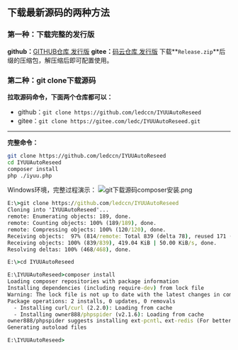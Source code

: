 ## 下载最新源码的两种方法
### 第一种：下载完整的发行版
**github：**[GITHUB仓库 发行版][1]
**gitee：**[码云仓库 发行版][2]
下载**`Release.zip`**后缀的压缩包，解压缩后即可配置使用。

### 第二种：git clone下载源码
**拉取源码命令，下面两个仓库都可以：**
 - github：`git clone https://github.com/ledccn/IYUUAutoReseed`
 - gitee：`git clone https://gitee.com/ledc/IYUUAutoReseed.git`

----------


**完整命令：**
```bash
git clone https://github.com/ledccn/IYUUAutoReseed
cd IYUUAutoReseed
composer install
php ./iyuu.php
```
Windows环境，完整过程演示：
![git下载源码composer安装.png][3]
```cmd
E:\>git clone https://github.com/ledccn/IYUUAutoReseed
Cloning into 'IYUUAutoReseed'...
remote: Enumerating objects: 189, done.
remote: Counting objects: 100% (189/189), done.
remote: Compressing objects: 100% (120/120), done.
Receiving objects:  97% (814/remote: Total 839 (delta 78), reused 171 (delta 64), pack-reused 650839), 380.00 KiB | 45.0R
Receiving objects: 100% (839/839), 419.04 KiB | 50.00 KiB/s, done.
Resolving deltas: 100% (468/468), done.

E:\>cd IYUUAutoReseed

E:\IYUUAutoReseed>composer install
Loading composer repositories with package information
Installing dependencies (including require-dev) from lock file
Warning: The lock file is not up to date with the latest changes in composer.json. You may be getting outdated dependencies. Run update to update them.
Package operations: 2 installs, 0 updates, 0 removals
  - Installing curl/curl (2.2.0): Loading from cache
  - Installing owner888/phpspider (v2.1.6): Loading from cache
owner888/phpspider suggests installing ext-pcntl、ext-redis (For better performance. )
Generating autoload files

E:\IYUUAutoReseed>
```


[1]: https://github.com/ledccn/IYUUAutoReseed/releases
[2]: https://gitee.com/ledc/IYUUAutoReseed/releases
[3]: https://www.iyuu.cn/usr/uploads/2020/01/314358689.png